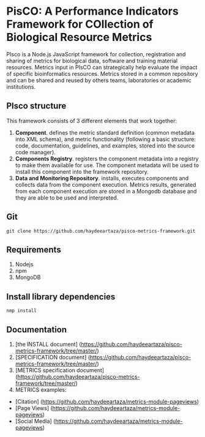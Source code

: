 # PisCO: A Performance Indicators Framework for COllection of Biological Resource Metrics

PIsco is a Node.js JavaScript framework for collection, registration and sharing of metrics for biological data, software and training material resources. Metrics input in PIsCO can strategically help evaluate the impact of specific bioinformatics resources. Metrics stored in a common repository and can be shared and reused by others teams, laboratories or academic institutions.

## PIsco structure

This framework consists of 3 different elements that work together:

1. **Component**. defines the metric standard definition (common metadata into  XML schema), and metric functionality (following a basic structure: code, documentation, guidelines, and examples, stored into the source code manager).
2. **Components Registry**. registers the component metadata into a registry to make them available for use. The component metadata will be used to install this component into the framework repository.
3. **Data and Monitoring Repository**. installs, executes components and collects data from the component execution.  Metrics results, generated from each component execution are stored in a Mongodb database and they are able to be used and interpreted.

## Git

`git clone https://github.com/haydeeartaza/pisco-metrics-framework.git`

## Requirements

1. Nodejs
2. npm
3. MongoDB

## Install library dependencies

`nmp install`

## Documentation

1. [the INSTALL document] (https://github.com/haydeeartaza/pisco-metrics-framework/tree/master/)
2. [SPECIFICATION document] (https://github.com/haydeeartaza/pisco-metrics-framework/tree/master/)
3. [METRICS specification document] (https://github.com/haydeeartaza/pisco-metrics-framework/tree/master/)
4. METRICS examples:
 * [Citation] (https://github.com/haydeeartaza/metrics-module-pageviews) 
 * [Page Views] (https://github.com/haydeeartaza/metrics-module-pageviews)
 * [Social Media] (https://github.com/haydeeartaza/metrics-module-pageviews)

